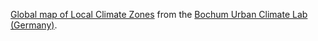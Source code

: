 [Global map of Local Climate Zones](https://doi.org/10.5194/essd-14-3835-2022) from the
[Bochum Urban Climate Lab (Germany)](http://www.climate.ruhr-uni-bochum.de/news/).
